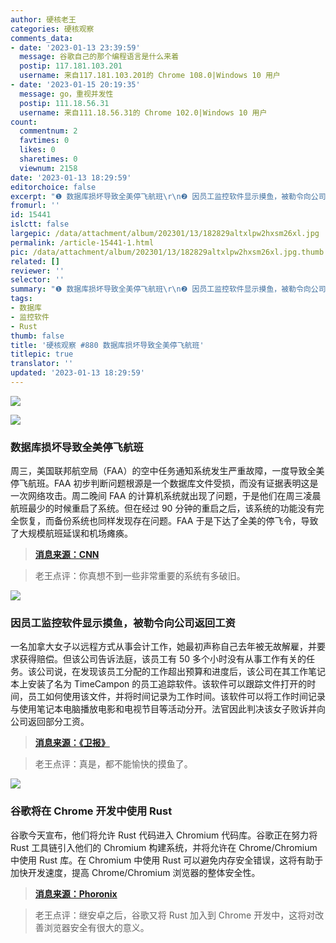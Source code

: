 ```yaml
---
author: 硬核老王
categories: 硬核观察
comments_data:
- date: '2023-01-13 23:39:59'
  message: 谷歌自己的那个编程语言是什么来着
  postip: 117.181.103.201
  username: 来自117.181.103.201的 Chrome 108.0|Windows 10 用户
- date: '2023-01-15 20:19:35'
  message: go，重视并发性
  postip: 111.18.56.31
  username: 来自111.18.56.31的 Chrome 102.0|Windows 10 用户
count:
  commentnum: 2
  favtimes: 0
  likes: 0
  sharetimes: 0
  viewnum: 2158
date: '2023-01-13 18:29:59'
editorchoice: false
excerpt: "❶ 数据库损坏导致全美停飞航班\r\n❷ 因员工监控软件显示摸鱼，被勒令向公司返回工资\r\n❸ 谷歌将在 Chrome 开发中使用 Rust"
fromurl: ''
id: 15441
islctt: false
largepic: /data/attachment/album/202301/13/182829altxlpw2hxsm26xl.jpg
permalink: /article-15441-1.html
pic: /data/attachment/album/202301/13/182829altxlpw2hxsm26xl.jpg.thumb.jpg
related: []
reviewer: ''
selector: ''
summary: "❶ 数据库损坏导致全美停飞航班\r\n❷ 因员工监控软件显示摸鱼，被勒令向公司返回工资\r\n❸ 谷歌将在 Chrome 开发中使用 Rust"
tags:
- 数据库
- 监控软件
- Rust
thumb: false
title: '硬核观察 #880 数据库损坏导致全美停飞航班'
titlepic: true
translator: ''
updated: '2023-01-13 18:29:59'
---
```


![](/data/attachment/album/202301/13/182829altxlpw2hxsm26xl.jpg)


![](/data/attachment/album/202301/13/182843gsecezicasj0gzmo.jpg)


### 数据库损坏导致全美停飞航班


周三，美国联邦航空局（FAA）的空中任务通知系统发生严重故障，一度导致全美停飞航班。FAA 初步判断问题根源是一个数据库文件受损，而没有证据表明这是一次网络攻击。周二晚间 FAA 的计算机系统就出现了问题，于是他们在周三凌晨航班最少的时候重启了系统。但在经过 90 分钟的重启之后，该系统的功能没有完全恢复，而备份系统也同样发现存在问题。FAA 于是下达了全美的停飞令，导致了大规模航班延误和机场瘫痪。



> 
> **[消息来源：CNN](https://edition.cnn.com/travel/article/faa-ground-stop-causes/index.html)**
> 
> 
> 



> 
> 老王点评：你真想不到一些非常重要的系统有多破旧。
> 
> 
> 


![](/data/attachment/album/202301/13/182855yz1uz0k16nl16991.jpg)


### 因员工监控软件显示摸鱼，被勒令向公司返回工资


一名加拿大女子以远程方式从事会计工作，她最初声称自己去年被无故解雇，并要求获得赔偿。但该公司告诉法庭，该员工有 50 多个小时没有从事工作有关的任务。该公司说，在发现该员工分配的工作超出预算和进度后，该公司在其工作笔记本上安装了名为 TimeCampon 的员工追踪软件。该软件可以跟踪文件打开的时间，员工如何使用该文件，并将时间记录为工作时间。该软件可以将工作时间记录与使用笔记本电脑播放电影和电视节目等活动分开。法官因此判决该女子败诉并向公司返回部分工资。



> 
> **[消息来源：《卫报》](https://www.theguardian.com/world/2023/jan/12/canada-woman-time-theft-tracking-software)**
> 
> 
> 



> 
> 老王点评：真是，都不能愉快的摸鱼了。
> 
> 
> 


![](/data/attachment/album/202301/13/182907ioujtofwfaj1aie1.jpg)


### 谷歌将在 Chrome 开发中使用 Rust


谷歌今天宣布，他们将允许 Rust 代码进入 Chromium 代码库。谷歌正在努力将 Rust 工具链引入他们的 Chromium 构建系统，并将允许在 Chrome/Chromium 中使用 Rust 库。在 Chromium 中使用 Rust 可以避免内存安全错误，这将有助于加快开发速度，提高 Chrome/Chromium 浏览器的整体安全性。



> 
> **[消息来源：Phoronix](https://www.phoronix.com/news/Google-Rust-In-Chromium)**
> 
> 
> 



> 
> 老王点评：继安卓之后，谷歌又将 Rust 加入到 Chrome 开发中，这将对改善浏览器安全有很大的意义。
> 
> 
>